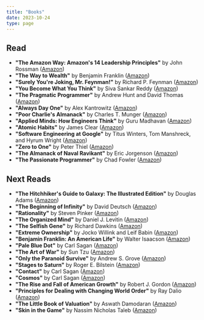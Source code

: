 ```yaml
---
title: "Books"
date: 2023-10-24
type: page
---
```


## Read

- **"The Amazon Way: Amazon's 14 Leadership Principles"** by John Rossman (<a href="https://www.amazon.com/Amazon-Way-Leadership-Principles-Innovation/dp/1638451028/" target="_blank" rel="noopener">Amazon</a>)
- **"The Way to Wealth"** by Benjamin Franklin (<a href="https://www.amazon.com/Way-Wealth-Benjamin-Franklin/dp/1508518424/" target="_blank" rel="noopener">Amazon</a>)
- **"Surely You're Joking, Mr. Feynman!"** by Richard P. Feynman (<a href="https://www.amazon.com/Surely-Youre-Joking-Mr-Feynman/dp/0393355624/" target="_blank" rel="noopener">Amazon</a>)
- **"You Become What You Think"** by Siva Sankar Reddy (<a href="https://www.amazon.com/You-Become-What-Think-Relationships/dp/9355665261/" target="_blank" rel="noopener">Amazon</a>)
- **"The Pragmatic Programmer"** by Andrew Hunt and David Thomas (<a href="https://www.amazon.com/Pragmatic-Programmer-journey-mastery-Anniversary/dp/0135957052/" target="_blank" rel="noopener">Amazon</a>)
- **"Always Day One"** by Alex Kantrowitz (<a href="https://www.amazon.com/Always-Day-One-Tech-Titans/dp/0593083482/" target="_blank" rel="noopener">Amazon</a>)
- **"Poor Charlie's Almanack"** by Charles T. Munger (<a href="https://www.amazon.com/Poor-Charlies-Almanack-Essential-Wisdom/dp/1953953247/" target="_blank" rel="noopener">Amazon</a>)
- **"Applied Minds: How Engineers Think"** by Guru Madhavan (<a href="https://www.amazon.com/Applied-Minds-How-Engineers-Think/dp/0393239829/" target="_blank" rel="noopener">Amazon</a>)
- **"Atomic Habits"** by James Clear (<a href="https://www.amazon.com/Atomic-Habits-Proven-Build-Break/dp/0735211299/" target="_blank" rel="noopener">Amazon</a>)
- **"Software Engineering at Google"** by Titus Winters, Tom Manshreck, and Hyrum Wright (<a href="https://www.amazon.com/Software-Engineering-Google-Lessons-Programming/dp/1492082791/" target="_blank" rel="noopener">Amazon</a>)
- **"Zero to One"** by Peter Thiel (<a href="https://www.amazon.com/Zero-One-Notes-Startups-Future/dp/0804139296/" target="_blank" rel="noopener">Amazon</a>)
- **"The Almanack of Naval Ravikant"** by Eric Jorgenson (<a href="https://www.amazon.com/Almanack-Naval-Ravikant-Wealth-Happiness/dp/1544514212/" target="_blank" rel="noopener">Amazon</a>)
- **"The Passionate Programmer"** by Chad Fowler (<a href="https://www.amazon.com/Passionate-Programmer-Remarkable-Development-Pragmatic/dp/1934356344/" target="_blank" rel="noopener">Amazon</a>)

## Next Reads

- **"The Hitchhiker's Guide to Galaxy: The Illustrated Edition"** by Douglas Adams (<a href="https://www.amazon.com/Hitchhikers-Guide-Galaxy-Illustrated/dp/0593359445/" target="_blank" rel="noopener">Amazon</a>)
- **"The Beginning of Infinity"** by David Deutsch (<a href="https://www.amazon.com/Beginning-Infinity-Explanations-Transform-World/dp/0143121359/" target="_blank" rel="noopener">Amazon</a>)
- **"Rationality"** by Steven Pinker (<a href="https://www.amazon.com/Rationality-What-Seems-Scarce-Matters/dp/0525561994/" target="_blank" rel="noopener">Amazon</a>)
- **"The Organized Mind"** by Daniel J. Levitin (<a href="https://www.amazon.com/Organized-Mind-Thinking-Straight-Information/dp/0147516315/" target="_blank" rel="noopener">Amazon</a>)
- **"The Selfish Gene"** by Richard Dawkins (<a href="https://www.amazon.com/Selfish-Gene-Anniversary-Landmark-Science/dp/0198788606/" target="_blank" rel="noopener">Amazon</a>)
- **"Extreme Ownership"** by Jocko Willink and Leif Babin (<a href="https://www.amazon.com/Extreme-Ownership-U-S-Navy-SEALs/dp/1250067057/" target="_blank" rel="noopener">Amazon</a>)
- **"Benjamin Franklin: An American Life"** by Walter Isaacson (<a href="https://www.amazon.com/Benjamin-Franklin-American-Walter-Isaacson/dp/074325807X/" target="_blank" rel="noopener">Amazon</a>)
- **"Pale Blue Dot"** by Carl Sagan (<a href="https://www.amazon.com/Pale-Blue-Dot-Vision-Future/dp/0345376595/" target="_blank" rel="noopener">Amazon</a>)
- **"The Art of War"** by Sun Tzu (<a href="https://www.amazon.com/Art-War-Sun-Tzu/dp/1599869772/" target="_blank" rel="noopener">Amazon</a>)
- **"Only the Paranoid Survive"** by Andrew S. Grove (<a href="https://www.amazon.com/Only-Paranoid-Survive-Exploit-Challenge/dp/0385483821/" target="_blank" rel="noopener">Amazon</a>)
- **"Stages to Saturn"** by Roger E. Bilstein (<a href="https://www.amazon.com/Stages-Saturn-Technological-History-Spacecraft/dp/0813061598/" target="_blank" rel="noopener">Amazon</a>)
- **"Contact"** by Carl Sagan (<a href="https://www.amazon.com/Contact-Novel-Carl-Sagan/dp/1501197983/" target="_blank" rel="noopener">Amazon</a>)
- **"Cosmos"** by Carl Sagan (<a href="https://www.amazon.com/Cosmos-Carl-Sagan/dp/0345539435/" target="_blank" rel="noopener">Amazon</a>)
- **"The Rise and Fall of American Growth"** by Robert J. Gordon (<a href="https://www.amazon.com/Rise-Fall-American-Growth-Princeton/dp/0691175802/" target="_blank" rel="noopener">Amazon</a>)
- **"Principles for Dealing with Changing World Order"** by Ray Dalio (<a href="https://www.amazon.com/Changing-World-Order-Nations-Succeed/dp/1982160276/" target="_blank" rel="noopener">Amazon</a>)
- **"The Little Book of Valuation"** by Aswath Damodaran (<a href="https://www.amazon.com/Little-Book-Valuation-Company-Profit/dp/1118004779/" target="_blank" rel="noopener">Amazon</a>)
- **"Skin in the Game"** by Nassim Nicholas Taleb (<a href="https://www.amazon.com/Skin-Game-Hidden-Asymmetries-Daily/dp/042528462X/" target="_blank" rel="noopener">Amazon</a>) 